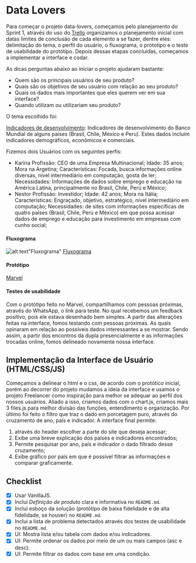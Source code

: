 # Data Lovers

Para começar o projeto data-lovers, começamos pelo planejamento do Sprint 1, através do uso do [Trello](https://trello.com/invite/b/Tdum0bgj/bddbb37c49114b3d5656c6d1e916a41a/data-lovers) organizamos o planejamento inicial com datas limites de conclusão de cada elemento a se fazer, dentre eles: delimitação do tema, o perfil do usuário, o fluxograma, o prótotipo e o teste de usabilidade do protótipo. Depois dessas etapas concluídas, começamos a implementar a interface e codar.

As dicas perguntas abaixo ao iniciar o projeto ajudaram bastante:
* Quem são os principais usuários de seu produto?
* Quais são os objetivos de seu usuário com relação ao seu produto?
* Quais os dados mais importantes que eles querem ver em sua interface?
* Quando utilizam ou utilizariam seu produto?

O tema escolhido foi:

[Indicadores de desenvolvimento](src/data/worldbank/worldbank.json):
Indicadores de desenvolvimento do Banco Mundial de alguns países (Brasil, Chile, México e Peru). Estes dados incluim indicadores demográficos, econômicos e comerciais.

Fizemos dois Usuários com os seguintes perfis:
* Karina
Profissão: CEO de uma Empresa Multinacional;
Idade: 35 anos;
Mora na Argetina;
Características: Focada, busca informações online diversas, nível intermediário em computação, gosta de ler;
Necessidades: Informações de dados sobre emprego e educação na América Latina, principalmente no Brasil, Chile, Perú e México;
* Nestor
Profissão: Investidor;
Idade: 42 anos;
Mora na Itália;
Características: Engraçado, objetivo, estratégico, nível intermediário em computação; 
Necessidades: de sites com informações específicas de quatro países (Brasil, Chile, Perú e México) em que possa acessar dados de emprego e educação para investimento em empresas com cunho social;

#### Fluxograma

![alt text](https://github.com/sirleyalmeida/data-lovers/blob/master/Fluxograma%20Data-Lovers.png)"Fluxograma"
[Fluxograma](/Fluxograma%20Data-Lovers.pdf)

#### Protótipo

[Marvel](http://marvelapp.com/5b6gfd8)

#### Testes de usabilidade

Com o protótipo feito no Marvel, compartilhamos com pessoas próximas, através do WhatsApp, o link para teste. No qual recebemos um feedback positivo, pois ele estava desenhado bem simples. A partir das alterações feitas na interface, fomos testando com pessoas próximas. As quais opinaram em relação ao possíveis dados interessantes a se mostrar. Sendo assim, a partir dos encontros da dupla presencialmente e as informações trocadas online, fomos delineado novamente nossa interface.

## Implementação da Interface de Usuário (HTML/CSS/JS)
Começamos a delinear o html e o css, de acordo com o protótico inicial, porém ao decorrer do projeto mudamos a ideia da interface e usamos o projeto Freelancer como inspiração para melhor se adequar ao perfil dos nossos usuários. Aliado a isso, criamos dados com o chart.js, criamos mais 3 files.js para melhor divisão das funções, entendimento e organização. Por último foi feito o filtro que traz o dado em porcetagem puro, através do cruzamento de ano, país e indicador. 
A interface final permite:
1. através do header escolher a parte do site que deseja acessar;
2. Exibe uma breve explicação dos países e indicadores encontrados;
3. Permite pesquisar por ano, país e indicador o dado filtrado desse cruzamento;
4. Exibe gráfico por país em que é possível filtrar as informações e comparar graficamente.

## Checklist

* [X] Usar VanillaJS.
* [X] Inclui _Definição de produto_ clara e informativa no `README.md`.
* [X] Inclui esboço da solução (protótipo de baixa fidelidade e de alta fidelidade, se houver) no
  `README.md`.
* [X] Inclui a lista de problema detectados através dos testes de usabilidade
  no `README.md`.
* [X] UI: Mostra lista e/ou tabela com dados e/ou indicadores.
* [X] UI: Permite ordenar os dados por meio de um ou mais campos
  (asc e desc).
* [X] UI: Permite filtrar os dados com base em uma condição.